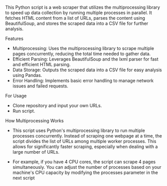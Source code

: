 This Python script is a web scraper that utilizes the multiprocessing library to speed up data collection by running multiple processes in parallel. 
It fetches HTML content from a list of URLs, parses the content using BeautifulSoup, and stores the scraped data into a CSV file for further analysis.

Features
- Multiprocessing: Uses the multiprocessing library to scrape multiple pages concurrently, reducing the total time needed to gather data.
- Efficient Parsing: Leverages BeautifulSoup and the lxml parser for fast and efficient HTML parsing.
- Data Storage: Outputs the scraped data into a CSV file for easy analysis using Pandas.
- Error Handling: Implements basic error handling to manage network issues and failed requests.

For Usage
- Clone repository and input your own URLs.
- Run script.

How Multiprocessing Works
- This script uses Python's multiprocessing library to run multiple processes concurrently. Instead of scraping one webpage at a time, the script divides the list of URLs among multiple worker processes. This allows for significantly faster scraping, especially when dealing with a large number of URLs.

- For example, if you have 4 CPU cores, the script can scrape 4 pages simultaneously. You can adjust the number of processes based on your machine's CPU capacity by modifying the processes parameter in the next script
